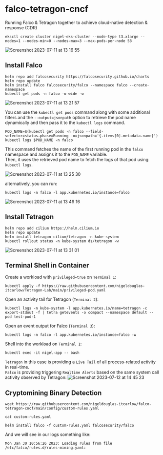 # falco-tetragon-cncf
Running Falco &amp; Tetragon together to achieve cloud-native detection &amp; response (CDR)

```
eksctl create cluster nigel-eks-cluster --node-type t3.xlarge --nodes=1 --nodes-min=0 --nodes-max=3 --max-pods-per-node 58
```
![Screenshot 2023-07-11 at 13 16 55](https://github.com/nigeldouglas-itcarlow/falco-tetragon-cncf/assets/126002808/8a4876ac-6d1d-4131-918e-19f64f5dc7e1)

## Install Falco
```
helm repo add falcosecurity https://falcosecurity.github.io/charts
helm repo update
helm install falco falcosecurity/falco --namespace falco --create-namespace
kubectl get pods -n falco -o wide -w
```

![Screenshot 2023-07-11 at 13 21 57](https://github.com/nigeldouglas-itcarlow/falco-tetragon-cncf/assets/126002808/33ea3e03-f041-4c48-9055-17f5256612c2)

You can use the ```kubectl get pods``` command along with some additional filters and the ```--output=jsonpath``` option to retrieve the pod name dynamically and then pass it to the ```kubectl logs``` command.
```
POD_NAME=$(kubectl get pods -n falco --field-selector=status.phase=Running -o=jsonpath='{.items[0].metadata.name}')
kubectl logs $POD_NAME -n falco
```

This command fetches the name of the first running pod in the ```falco``` namespace and assigns it to the ```POD_NAME``` variable. <br/>
Then, it uses the retrieved pod name to fetch the logs of that pod using ```kubectl logs```.

![Screenshot 2023-07-11 at 13 25 30](https://github.com/nigeldouglas-itcarlow/falco-tetragon-cncf/assets/126002808/b64d4c0c-dfbf-4664-8096-121965724dd1)

alternatively, you can run:
```
kubectl logs -n falco -l app.kubernetes.io/instance=falco
```

![Screenshot 2023-07-11 at 13 49 16](https://github.com/nigeldouglas-itcarlow/falco-tetragon-cncf/assets/126002808/72aa9201-8f94-4ecb-a801-5030c36148a4)


## Install Tetragon
```
helm repo add cilium https://helm.cilium.io
helm repo update
helm install tetragon cilium/tetragon -n kube-system
kubectl rollout status -n kube-system ds/tetragon -w
```

![Screenshot 2023-07-11 at 13 31 01](https://github.com/nigeldouglas-itcarlow/falco-tetragon-cncf/assets/126002808/72c61a0c-a3d6-45d5-9ace-1b19929666bc)

## Terminal Shell in Container

Create a workload with ```privileged=true``` on ```Terminal 1```:
```
kubectl apply -f https://raw.githubusercontent.com/nigeldouglas-itcarlow/Tetragon-Lab/main/privileged-pod.yaml
```

Open an activity tail for Tetragon (```Terminal 2```):
```
kubectl logs -n kube-system -l app.kubernetes.io/name=tetragon -c export-stdout -f | tetra getevents -o compact --namespace default --pod test-pod-1
```

Open an event output for Falco (```Terminal 3```):
```
kubectl logs -n falco -l app.kubernetes.io/instance=falco -w
```

Shell into the workload on ```Terminal 1```:
```
kubectl exec -it nigel-app -- bash
```

```Tetragon``` in this case is providing a ```Live Tail``` of all process-related activity in real-time. <br/>
```Falco``` is providing triggering ```Realtime Alerts``` based on the same system call activity observed by Tetragon:
![Screenshot 2023-07-12 at 14 45 23](https://github.com/nigeldouglas-itcarlow/falco-tetragon-cncf/assets/126002808/101bcb7f-dcf6-47a6-a848-fc08faef6253)


## Cryptomining Binary Detection
```
wget https://raw.githubusercontent.com/nigeldouglas-itcarlow/falco-tetragon-cncf/main/config/custom-rules.yaml
```

```
cat custom-rules.yaml
```

```
helm install falco -f custom-rules.yaml falcosecurity/falco
```
And we will see in our logs something like:
```
Mon Jan 30 10:56:26 2023: Loading rules from file /etc/falco/rules.d/rules-mining.yaml:
```
